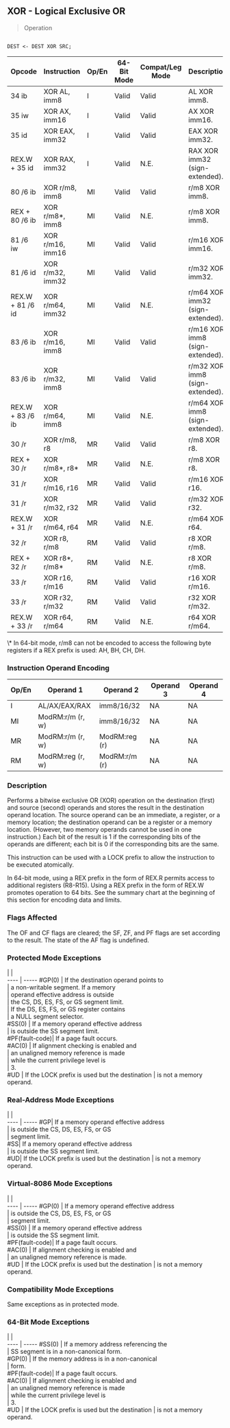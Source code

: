 ## XOR - Logical Exclusive OR

> Operation
``` slim

DEST <- DEST XOR SRC;

```

 Opcode          | Instruction     | Op/En| 64-Bit Mode| Compat/Leg Mode| Description                     
 ---  | --- | --- | --- | --- | ---
 34 ib           | XOR AL, imm8    | I    | Valid      | Valid          | AL XOR imm8.                    
 35 iw           | XOR AX, imm16   | I    | Valid      | Valid          | AX XOR imm16.                   
 35 id           | XOR EAX, imm32  | I    | Valid      | Valid          | EAX XOR imm32.                  
 REX.W + 35 id   | XOR RAX, imm32  | I    | Valid      | N.E.           | RAX XOR imm32 (sign-extended).  
 80 /6 ib        | XOR r/m8, imm8  | MI   | Valid      | Valid          | r/m8 XOR imm8.                  
 REX + 80 /6 ib  | XOR r/m8\*, imm8 | MI   | Valid      | N.E.           | r/m8 XOR imm8.                  
 81 /6 iw        | XOR r/m16, imm16| MI   | Valid      | Valid          | r/m16 XOR imm16.                
 81 /6 id        | XOR r/m32, imm32| MI   | Valid      | Valid          | r/m32 XOR imm32.                
 REX.W + 81 /6 id| XOR r/m64, imm32| MI   | Valid      | N.E.           | r/m64 XOR imm32 (sign-extended).
 83 /6 ib        | XOR r/m16, imm8 | MI   | Valid      | Valid          | r/m16 XOR imm8 (sign-extended). 
 83 /6 ib        | XOR r/m32, imm8 | MI   | Valid      | Valid          | r/m32 XOR imm8 (sign-extended). 
 REX.W + 83 /6 ib| XOR r/m64, imm8 | MI   | Valid      | N.E.           | r/m64 XOR imm8 (sign-extended). 
 30 /r           | XOR r/m8, r8    | MR   | Valid      | Valid          | r/m8 XOR r8.                    
 REX + 30 /r     | XOR r/m8\*, r8\*  | MR   | Valid      | N.E.           | r/m8 XOR r8.                    
 31 /r           | XOR r/m16, r16  | MR   | Valid      | Valid          | r/m16 XOR r16.                  
 31 /r           | XOR r/m32, r32  | MR   | Valid      | Valid          | r/m32 XOR r32.                  
 REX.W + 31 /r   | XOR r/m64, r64  | MR   | Valid      | N.E.           | r/m64 XOR r64.                  
 32 /r           | XOR r8, r/m8    | RM   | Valid      | Valid          | r8 XOR r/m8.                    
 REX + 32 /r     | XOR r8\*, r/m8\*  | RM   | Valid      | N.E.           | r8 XOR r/m8.                    
 33 /r           | XOR r16, r/m16  | RM   | Valid      | Valid          | r16 XOR r/m16.                  
 33 /r           | XOR r32, r/m32  | RM   | Valid      | Valid          | r32 XOR r/m32.                  
 REX.W + 33 /r   | XOR r64, r/m64  | RM   | Valid      | N.E.           | r64 XOR r/m64.                  
<aside class="notification">
\* In 64-bit mode, r/m8 can not be encoded to access the following byte
registers if a REX prefix is used: AH, BH, CH, DH.
</aside>


### Instruction Operand Encoding
 Op/En| Operand 1       | Operand 2    | Operand 3| Operand 4
 ---  | --- | --- | --- | ---
 I    | AL/AX/EAX/RAX   | imm8/16/32   | NA       | NA       
 MI   | ModRM:r/m (r, w)| imm8/16/32   | NA       | NA       
 MR   | ModRM:r/m (r, w)| ModRM:reg (r)| NA       | NA       
 RM   | ModRM:reg (r, w)| ModRM:r/m (r)| NA       | NA       

### Description
Performs a bitwise exclusive OR (XOR) operation on the destination (first) and
source (second) operands and stores the result in the destination operand location.
The source operand can be an immediate, a register, or a memory location; the
destination operand can be a register or a memory location. (However, two memory
operands cannot be used in one instruction.) Each bit of the result is 1 if
the corresponding bits of the operands are different; each bit is 0 if the corresponding
bits are the same.

This instruction can be used with a LOCK prefix to allow the instruction to
be executed atomically.

In 64-bit mode, using a REX prefix in the form of REX.R permits access to additional
registers (R8-R15). Using a REX prefix in the form of REX.W promotes operation
to 64 bits. See the summary chart at the beginning of this section for encoding
data and limits.



### Flags Affected
The OF and CF flags are cleared; the SF, ZF, and PF flags are set according
to the result. The state of the AF flag is undefined.


### Protected Mode Exceptions
   | |  
---- | -----
 #GP(0)         | If the destination operand points to          
                | a non-writable segment. If a memory           
                | operand effective address is outside          
                | the CS, DS, ES, FS, or GS segment limit.      
                | If the DS, ES, FS, or GS register contains    
                | a NULL segment selector.                      
 #SS(0)         | If a memory operand effective address         
                | is outside the SS segment limit.              
 #PF(fault-code)| If a page fault occurs.                       
 #AC(0)         | If alignment checking is enabled and          
                | an unaligned memory reference is made         
                | while the current privilege level is          
                | 3.                                            
 #UD            | If the LOCK prefix is used but the destination
                | is not a memory operand.                      

### Real-Address Mode Exceptions
   | |  
---- | -----
 #GP| If a memory operand effective address         
    | is outside the CS, DS, ES, FS, or GS          
    | segment limit.                                
 #SS| If a memory operand effective address         
    | is outside the SS segment limit.              
 #UD| If the LOCK prefix is used but the destination
    | is not a memory operand.                      

### Virtual-8086 Mode Exceptions
   | |  
---- | -----
 #GP(0)         | If a memory operand effective address         
                | is outside the CS, DS, ES, FS, or GS          
                | segment limit.                                
 #SS(0)         | If a memory operand effective address         
                | is outside the SS segment limit.              
 #PF(fault-code)| If a page fault occurs.                       
 #AC(0)         | If alignment checking is enabled and          
                | an unaligned memory reference is made.        
 #UD            | If the LOCK prefix is used but the destination
                | is not a memory operand.                      

### Compatibility Mode Exceptions
Same exceptions as in protected mode.


### 64-Bit Mode Exceptions
   | |  
---- | -----
 #SS(0)         | If a memory address referencing the           
                | SS segment is in a non-canonical form.        
 #GP(0)         | If the memory address is in a non-canonical   
                | form.                                         
 #PF(fault-code)| If a page fault occurs.                       
 #AC(0)         | If alignment checking is enabled and          
                | an unaligned memory reference is made         
                | while the current privilege level is          
                | 3.                                            
 #UD            | If the LOCK prefix is used but the destination
                | is not a memory operand.                      
